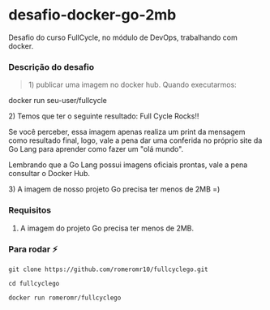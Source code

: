 # desafio-docker-go-2mb
Desafio do curso FullCycle, no módulo de DevOps, trabalhando com docker.

### Descrição do desafio
> <p>1) publicar uma imagem no docker hub. Quando executarmos:</p>
<tr>
  <td></td>
<td>docker run seu-user/fullcycle</td>
</tr>
<tr></tr>
<p></p>

 <p>2) Temos que ter o seguinte resultado: Full Cycle Rocks!!
</p>
<tr>
  <td></td>
<td><p>Se você perceber, essa imagem apenas realiza um print da mensagem como resultado final, logo, vale a pena dar uma conferida no próprio site da Go Lang para aprender como fazer um "olá mundo".
</p></td>
</tr><p>
Lembrando que a Go Lang possui imagens oficiais prontas, vale a pena consultar o Docker Hub.
</p>
3) A imagem de nosso projeto Go precisa ter menos de 2MB =)

### Requisitos
1. A imagem do projeto Go precisa ter menos de 2MB.


### Para rodar :zap:
```
git clone https://github.com/romeromr10/fullcyclego.git

cd fullcyclego

docker run romeromr/fullcyclego
```
<br/>
<br/>
